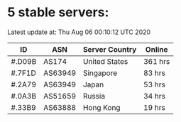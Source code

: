 # 5 stable servers:

Latest update at: Thu Aug 06 00:10:12 UTC 2020

| ID | ASN | Server Country | Online |
| -- | --- | -------------- | ------ |
| #.D09B | AS174 | United States | 361 hrs |
| #.7F1D | AS63949 | Singapore | 83 hrs |
| #.2A79 | AS63949 | Japan | 53 hrs |
| #.0A3B | AS51659 | Russia | 34 hrs |
| #.33B9 | AS63888 | Hong Kong | 19 hrs |

